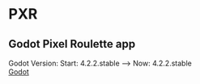 # PXR
Godot Pixel Roulette app
---
Godot Version: Start: 4.2.2.stable --> Now: 4.2.2.stable
<br>
[Godot](https://godotengine.org/download/)

